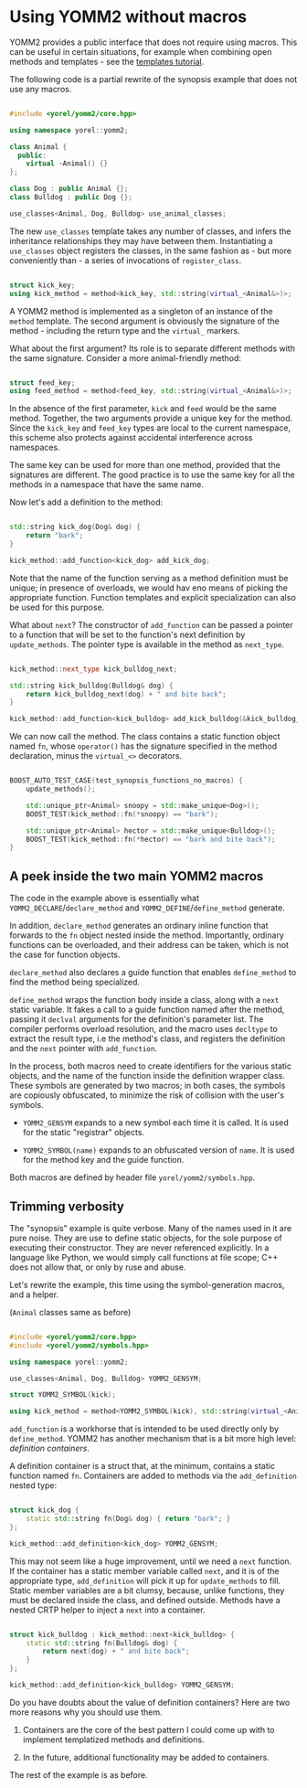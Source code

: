 

# Using YOMM2 without macros

YOMM2 provides a public interface that does not require using macros. This
can be useful in certain situations, for example when combining open methods
and templates - see the [templates tutorial](templates.md).

The following code is a partial rewrite of the synopsis example that does not
use any macros.


```c++

#include <yorel/yomm2/core.hpp>

using namespace yorel::yomm2;

class Animal {
  public:
    virtual ~Animal() {}
};

class Dog : public Animal {};
class Bulldog : public Dog {};

use_classes<Animal, Dog, Bulldog> use_animal_classes;


```


The new `use_classes` template takes any number of
classes, and infers the inheritance relationships they may have between them.
Instantiating a `use_classes` object registers the
classes, in the same fashion as - but more conveniently than - a series of
invocations of `register_class`.


```c++

struct kick_key;
using kick_method = method<kick_key, std::string(virtual_<Animal&>)>;

```


A YOMM2 method is implemented as a singleton of an instance of the `method`
template. The second argument is obviously the signature of the method -
including the return type and the `virtual_` markers.

What about the first argument? Its role is to separate different methods with
the same signature. Consider a more animal-friendly method:


```c++

struct feed_key;
using feed_method = method<feed_key, std::string(virtual_<Animal&>)>;

```


In the absence of the first parameter, `kick` and `feed` would be the same
method. Together, the two arguments provide a unique key for the method.
Since the `kick_key` and `feed_key` types are local to the current namespace,
this scheme also protects against accidental interference across namespaces.

The same key can be used for more than one method, provided that the
signatures are different. The good practice is to use the same key for all
the methods in a namespace that have the same name.

Now let's add a definition to the method:


```c++

std::string kick_dog(Dog& dog) {
    return "bark";
}

kick_method::add_function<kick_dog> add_kick_dog;

```


Note that the name of the function serving as a method definition must be
unique; in presence of overloads, we would hav eno means of picking the
appropriate function. Function templates and explicit specialization can also
be used for this purpose.

What about `next`? The constructor of `add_function` can be passed a pointer
to a function that will be set to the function's next definition by
`update_methods`. The pointer type is available in the method as `next_type`.


```c++

kick_method::next_type kick_bulldog_next;

std::string kick_bulldog(Bulldog& dog) {
    return kick_bulldog_next(dog) + " and bite back";
}

kick_method::add_function<kick_bulldog> add_kick_bulldog(&kick_bulldog_next);

```


We can now call the method. The class contains a static function object named
`fn`, whose `operator()` has the signature specified in the method
declaration, minus the `virtual_<>` decorators.


```c++

BOOST_AUTO_TEST_CASE(test_synopsis_functions_no_macros) {
    update_methods();

    std::unique_ptr<Animal> snoopy = std::make_unique<Dog>();
    BOOST_TEST(kick_method::fn(*snoopy) == "bark");

    std::unique_ptr<Animal> hector = std::make_unique<Bulldog>();
    BOOST_TEST(kick_method::fn(*hector) == "bark and bite back");
}

```


## A peek inside the two main YOMM2 macros

The code in the example above is essentially what
`YOMM2_DECLARE`/`declare_method` and `YOMM2_DEFINE`/`define_method` generate.

In addition, `declare_method` generates an ordinary inline function that
forwards to the `fn` object nested inside the method. Importantly, ordinary
functions can be overloaded, and their address can be taken, which is not the
case for function objects.

`declare_method` also declares a guide function that enables `define_method`
to find the method being specialized.

`define_method` wraps the function body inside a class, along with a `next`
static variable. It fakes a call to a guide function named after the method,
passing it `declval` arguments for the definition's parameter list. The
compiler performs overload resolution, and the macro uses `decltype` to
extract the result type, i.e the method's class, and registers the definition
and the `next` pointer with `add_function`.

In the process, both macros need to create identifiers for the various static
objects, and the name of the function inside the definition wrapper class.
These symbols are generated by two macros; in both cases, the symbols are
copiously obfuscated, to minimize the risk of collision with the user's
symbols.

- `YOMM2_GENSYM` expands to a new symbol each time it is called. It is used
  for the static "registrar" objects.

- `YOMM2_SYMBOL(name)` expands to an obfuscated version of `name`. It is used
  for the method key and the guide function.

Both macros are defined by header file `yorel/yomm2/symbols.hpp`.




## Trimming verbosity

The "synopsis" example is quite verbose. Many of the names used in it are
pure noise. They are use to define static objects, for the sole purpose of
executing their constructor. They are never referenced explicitly. In a
language like Python, we would simply call functions at file scope; C++ does
not allow that, or only by ruse and abuse.

Let's rewrite the example, this time using the symbol-generation macros, and
a helper.




(`Animal` classes same as before)


```c++

#include <yorel/yomm2/core.hpp>
#include <yorel/yomm2/symbols.hpp>

using namespace yorel::yomm2;

use_classes<Animal, Dog, Bulldog> YOMM2_GENSYM;

struct YOMM2_SYMBOL(kick);

using kick_method = method<YOMM2_SYMBOL(kick), std::string(virtual_<Animal&>)>;


```


`add_function` is a workhorse that is intended to be used directly only by
`define_method`. YOMM2 has another mechanism that is a bit more high level:
*definition containers*.

A definition container is a struct that, at the minimum, contains a static
function named `fn`. Containers are added to methods via the
`add_definition` nested type:


```c++

struct kick_dog {
    static std::string fn(Dog& dog) { return "bark"; }
};

kick_method::add_definition<kick_dog> YOMM2_GENSYM;

```


This may not seem like a huge improvement, until we need a `next` function.
If the container has a static member variable called `next`, and it is of the
appropriate type, `add_definition` will pick it up for `update_methods` to
fill. Static member variables are a bit clumsy, because, unlike functions,
they must be declared inside the class, and defined outside. Methods have a
nested CRTP helper to inject a `next` into a container.


```c++

struct kick_bulldog : kick_method::next<kick_bulldog> {
    static std::string fn(Bulldog& dog) {
        return next(dog) + " and bite back";
    }
};

kick_method::add_definition<kick_bulldog> YOMM2_GENSYM;

```


Do you have doubts about the value of definition containers? Here are two
more reasons why you should use them.

1. Containers are the core of the best pattern I could come up with to
   implement templatized methods and definitions.

2. In the future, additional functionality may be added to containers.

The rest of the example is as before.


